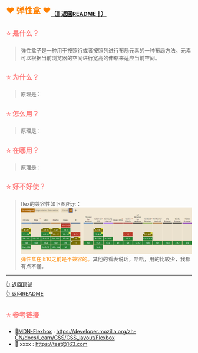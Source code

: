 # <span id='top' style='font-size:22px;color:#ff8000;'>❤️ 弹性盒 ❤️</span><sub style='font-size:15px;'>[（🏃 返回README 🏃）](/README.md)</sub>
<!-- 介绍 -->
## <span style='font-size:18px;color:#ff8080;'>⭐️ 是什么？</span>
> 弹性盒子是一种用于按照行或者按照列进行布局元素的一种布局方法。元素可以根据当前浏览器的空间进行宽高的伸缩来适应当前空间。

<!-- 原理 -->
## <span style='font-size:18px;color:#ff8080;'>⭐️ 为什么？</span>
> 原理是：
<!-- 实现代码 -->
## <span style='font-size:18px;color:#ff8080;'>⭐️ 怎么用？</span>
> 原理是：

<!-- 使用场景（例子） -->
##  <span style='font-size:18px;color:#ff8080;'>⭐️ 在哪用？</span>
> 原理是：

<!-- 兼容性 -->
##  <span style='font-size:18px;color:#ff8080;'>⭐️ 好不好使？</span>
> flex的兼容性如下图所示：
![flex兼容性表](/F2-CSS面试题/布局/素材截图/flex兼容性.png)
> <span style='color:#ff8800;'>弹性盒在IE10之前是不兼容的。</span>其他的看表说话，哈哈，用的比较少，我都有点不懂。
-----
[👆 返回顶部](#top)<br/>
[👆 返回README](/README.md)
## <span style='font-size:18px;color:#ff8080;'>⭐️ 参考链接</span>
- 🚩[MDN-Flexbox](https://developer.mozilla.org/zh-CN/docs/Learn/CSS/CSS_layout/Flexbox) : <https://developer.mozilla.org/zh-CN/docs/Learn/CSS/CSS_layout/Flexbox>
- 🚩 xxxx : <https://test@163.com>

